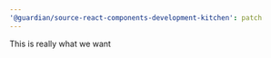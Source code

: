 ```yaml
---
'@guardian/source-react-components-development-kitchen': patch
---
```


This is really what we want
